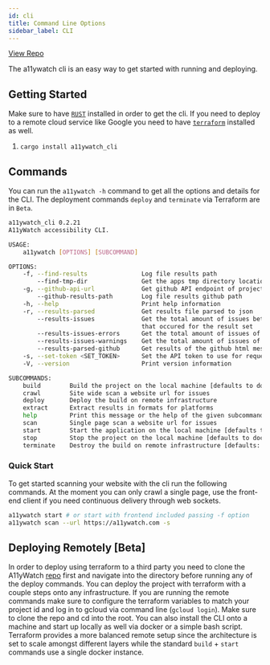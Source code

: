 ```yaml
---
id: cli
title: Command Line Options
sidebar_label: CLI
---
```


[View Repo](https://github.com/A11yWatch/a11ywatch/tree/main/cli)

The a11ywatch cli is an easy way to get started with running and deploying.

## Getting Started

Make sure to have [`RUST`](https://www.rust-lang.org/tools/install) installed in order to get the cli. If you need to deploy to a remote cloud service like Google
you need to have [`terraform`](https://learn.hashicorp.com/tutorials/terraform/install-cli) installed as well.

1. `cargo install a11ywatch_cli`

## Commands

You can run the `a11ywatch -h` command to get all the options and details for the CLI. The deployment commands `deploy` and `terminate` via Terraform are in `Beta`.

```sh
a11ywatch_cli 0.2.21
A11yWatch accessibility CLI.

USAGE:
    a11ywatch [OPTIONS] [SUBCOMMAND]

OPTIONS:
    -f, --find-results               Log file results path
        --find-tmp-dir               Get the apps tmp directory location
    -g, --github-api-url             Get github API endpoint of project
        --github-results-path        Log file results github path
    -h, --help                       Print help information
    -r, --results-parsed             Get results file parsed to json
        --results-issues             Get the total amount of issues between errors,warning,notice
                                     that occured for the result set
        --results-issues-errors      Get the total amount of issues of type error from result set
        --results-issues-warnings    Get the total amount of issues of type warning from result set
        --results-parsed-github      Get results of the github html message
    -s, --set-token <SET_TOKEN>      Set the API token to use for request
    -V, --version                    Print version information

SUBCOMMANDS:
    build        Build the project on the local machine [defaults to docker runtime]
    crawl        Site wide scan a website url for issues
    deploy       Deploy the build on remote infrastructure
    extract      Extract results in formats for platforms
    help         Print this message or the help of the given subcommand(s)
    scan         Single page scan a website url for issues
    start        Start the application on the local machine [defaults to docker runtime]
    stop         Stop the project on the local machine [defaults to docker runtime]
    terminate    Destroy the build on remote infrastructure [defaults: GCP]
```

### Quick Start

To get started scanning your website with the cli run the following commands.
At the moment you can only crawl a single page, use the front-end client if you need continuous delivery through web sockets.

```sh
a11ywatch start # or start with frontend included passing -f option
a11ywatch scan --url https://a11ywatch.com -s
```

## Deploying Remotely [Beta]

In order to deploy using terraform to a third party you need to clone the A11yWatch [repo](https://github.com/A11yWatch/terraform-provider) first and navigate into the directory before running any of the deploy commands.
You can deploy the project with terraform with a couple steps onto any infrastructure. If you are running the remote commands make sure to configure the terraform variables to match your project id and log in to gcloud via command line (`gcloud login`). Make sure to clone the repo and cd into the root. You can also install the CLI onto a machine and start up locally as well via docker or a simple bash script. Terraform provides a more balanced remote setup since the architecture is set to scale amongst different layers while the standard `build` + `start` commands use a single docker instance.
